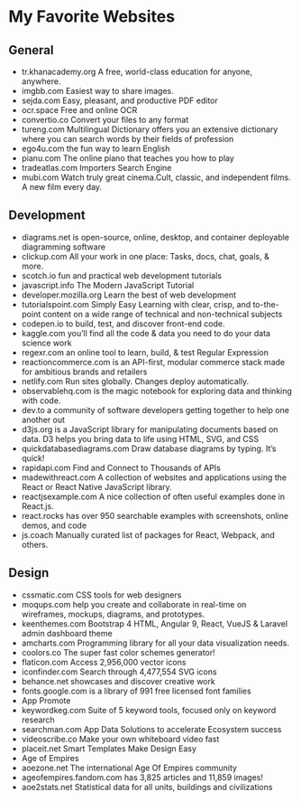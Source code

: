 # My Favorite Websites

## General
- tr.khanacademy.org  A free, world-class education for anyone, anywhere.
- imgbb.com Easiest way to share images.
- sejda.com Easy, pleasant, and productive PDF editor
- ocr.space Free and online OCR
- convertio.co Convert your files to any format
- tureng.com Multilingual Dictionary offers you an extensive dictionary where you can search words by their fields of profession
- ego4u.com the fun way to learn English
- pianu.com The online piano that teaches you how to play
- tradeatlas.com Importers Search Engine
- mubi.com Watch truly great cinema.Cult, classic, and independent films. A new film every day. 
## Development
- diagrams.net  is open-source, online, desktop, and container deployable diagramming software
- clickup.com All your work in one place: Tasks, docs, chat, goals, & more.
- scotch.io fun and practical web development tutorials
- javascript.info The Modern JavaScript Tutorial
- developer.mozilla.org Learn the best of web development
- tutorialspoint.com  Simply Easy Learning with clear, crisp, and to-the-point content on a wide range of technical and non-technical subjects
- codepen.io to build, test, and discover front-end code.
- kaggle.com you’ll find all the code & data you need to do your data science work
- regexr.com an online tool to learn, build, & test Regular Expression
- reactioncommerce.com is an API-first, modular commerce stack made for ambitious brands and retailers
- netlify.com Run sites globally. Changes deploy automatically.
- observablehq.com  is the magic notebook for exploring data and thinking with code.
- dev.to a community of software developers getting together to help one another out
- d3js.org is a JavaScript library for manipulating documents based on data. D3 helps you bring data to life using HTML, SVG, and CSS
- quickdatabasediagrams.com Draw database diagrams by typing. It’s quick!
- rapidapi.com Find and Connect to Thousands of APIs
- madewithreact.com A collection of websites and applications using the React or React Native JavaScript library.
- reactjsexample.com A nice collection of often useful examples done in React.js.
- react.rocks has over 950 searchable examples with screenshots, online demos, and code
- js.coach Manually curated list of packages for React, Webpack, and others.
## Design
- cssmatic.com CSS tools for web designers
- moqups.com help you create and collaborate in real-time on wireframes, mockups, diagrams, and prototypes.
- keenthemes.com Bootstrap 4 HTML, Angular 9, React, VueJS & Laravel admin dashboard theme
- amcharts.com Programming library for all your data visualization needs.
- coolors.co The super fast color schemes generator!
- flaticon.com Access 2,956,000 vector icons
- iconfinder.com Search through 4,477,554 SVG icons
- behance.net  showcases and discover creative work
- fonts.google.com is a library of 991 free licensed font families
- App Promote
- keywordkeg.com Suite of 5 keyword tools, focused only on keyword research
- searchman.com App Data Solutions to accelerate Ecosystem success
- videoscribe.co Make your own whiteboard video fast
- placeit.net Smart Templates Make Design Easy
- Age of Empires
- aoezone.net The international Age Of Empires community
- ageofempires.fandom.com has 3,825 articles and 11,859 images! 
- aoe2stats.net Statistical data for all units, buildings and civilizations